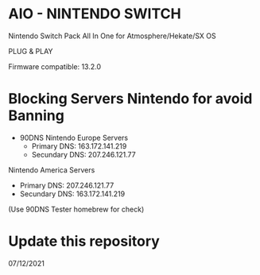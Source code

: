 # AIO - NINTENDO SWITCH
Nintendo Switch Pack All In One for Atmosphere/Hekate/SX OS

PLUG & PLAY

Firmware compatible: 13.2.0

# Blocking Servers Nintendo for avoid Banning

- 90DNS
Nintendo Europe Servers
  - Primary DNS: 163.172.141.219
  - Secundary DNS: 207.246.121.77

Nintendo America Servers
  - Primary DNS: 207.246.121.77
  - Secundary DNS: 163.172.141.219

(Use 90DNS Tester homebrew for check)

# Update this repository

07/12/2021
